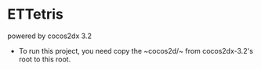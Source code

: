 ETTetris
========

powered by cocos2dx 3.2

* To run this project, you need copy the ~cocos2d/~ from cocos2dx-3.2's root to this root.

